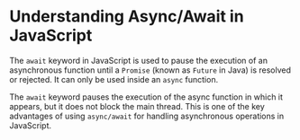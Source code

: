 # Understanding Async/Await in JavaScript

The `await` keyword in JavaScript is used to pause the execution of an asynchronous function until a `Promise` (known as `Future` in Java) is resolved or rejected. It can only be used inside an `async` function.

The `await` keyword pauses the execution of the async function in which it appears, but it does not block the main thread. This is one of the key advantages of using `async/await` for handling asynchronous operations in JavaScript.